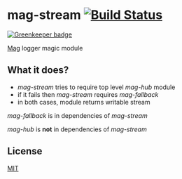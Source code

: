 # mag-stream [![Build Status](https://travis-ci.org/mahnunchik/mag-stream.svg)](https://travis-ci.org/mahnunchik/mag-stream)

[![Greenkeeper badge](https://badges.greenkeeper.io/mahnunchik/mag-stream.svg)](https://greenkeeper.io/)

[Mag](https://github.com/mahnunchik/mag) logger magic module

## What it does?

* *mag-stream* tries to require top level *mag-hub* module
* if it fails then *mag-stream* requires *mag-fallback*
* in both cases, module returns writable stream

*mag-fallback* is in dependencies of *mag-stream*

*mag-hub* is **not** in dependencies of *mag-stream*

## License

[MIT](https://github.com/mahnunchik/mag-stream/blob/master/LICENSE)

